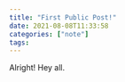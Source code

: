 ```yaml
---
title: "First Public Post!"
date: 2021-08-08T11:33:58 
categories: ["note"] 
tags: 
---
```


Alright! Hey all.
